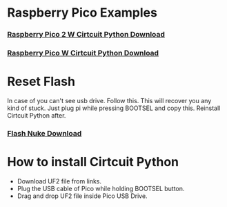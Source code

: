 # Raspberry Pico Examples
<h3><a href="https://circuitpython.org/board/raspberry_pi_pico_w/">Raspberry Pico 2 W Cirtcuit Python Download</a><br></h3>
<h3><a href="https://circuitpython.org/board/raspberry_pi_pico2_w/">Raspberry Pico W Cirtcuit Python Download</a></h3>

# Reset Flash 
</h3>In case of you can't see usb drive. Follow this.</h3>
</h3>This will recover you any kind of stuck. Just plug pi while pressing BOOTSEL and copy this.</h3>
</h3>Reinstall Cirtcuit Python after.</h3>
<h3><a href="https://datasheets.raspberrypi.com/soft/flash_nuke.uf2">Flash Nuke Download</a></h3>

# How to install Cirtcuit Python
* Download UF2 file from links.
* Plug the USB cable of Pico while holding BOOTSEL button.
* Drag and drop UF2 file inside Pico USB Drive.
